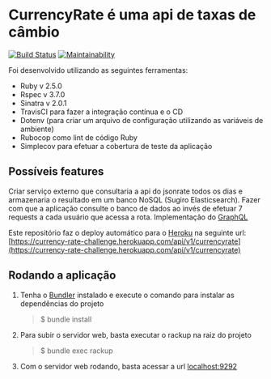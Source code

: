 # CurrencyRate é uma api de taxas de câmbio
[![Build Status](https://travis-ci.org/thekaduu/currency-rate-challenge.svg?branch=master)](https://travis-ci.org/thekaduu/currency-rate-challenge) [![Maintainability](https://api.codeclimate.com/v1/badges/ee0dde9714d99d6991f4/maintainability)](https://codeclimate.com/github/thekaduu/currency-rate-challenge/maintainability)

Foi desenvolvido utilizando as seguintes ferramentas:
* Ruby v 2.5.0
* Rspec v 3.7.0
* Sinatra v 2.0.1
* TravisCI para fazer a integração contínua e o CD
* Dotenv (para criar um arquivo de configuração utilizando as variáveis de ambiente)
* Rubocop como lint de código Ruby
* Simplecov para efetuar a cobertura de teste da aplicação


Possíveis features
------------------

Criar serviço externo que consultaria a api do jsonrate todos os dias e armazenaria o resultado em um banco NoSQL (Sugiro Elasticsearch).
Fazer com que a aplicação consulte o banco de dados ao invés de efetuar 7 requests a cada usuário que acessa a rota.
Implementação do [GraphQL](https://graphql.org/)


Este repositório faz o deploy automático para o [Heroku](https://www.heroku.com/) na seguinte url: [https://currency-rate-challenge.herokuapp.com/api/v1/currencyrate](https://currency-rate-challenge.herokuapp.com/api/v1/currencyrate)


Rodando a aplicação
-------------------

1. Tenha o [Bundler](https://bundler.io/) instalado e execute o comando para instalar as dependências do projeto
    >  $ bundle install
2. Para subir o servidor web, basta executar o rackup na raiz do projeto
    > $ bundle exec rackup

1. Com o servidor web rodando, basta acessar a url [localhost:9292](http://localhost:9292/api/v1/currencyrate)
